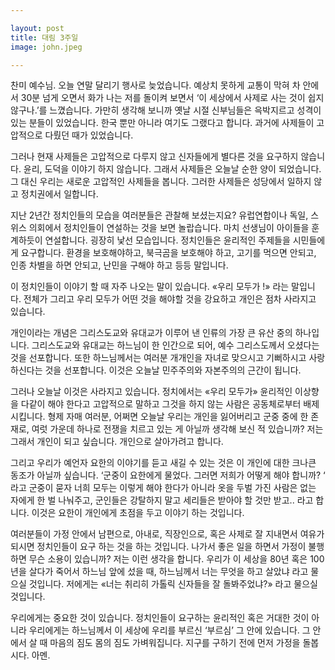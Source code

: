 ```yaml
---

layout: post
title: 대림 3주일
image: john.jpeg

---
```


찬미 예수님. 오늘 연말 달리기 행사로 늦었습니다. 예상치 못하게 교통이 막혀 차 안에서 30분 넘게 오면서 화가 나는 저를 돌이켜 보면서 ‘이 세상에서 사제로 사는 것이 쉽지 않구나.’를 느꼈습니다. 가만히 생각해 보니까 옛날 시절 신부님들은 윽박지르고 성격이 있는 분들이 있었습니다. 한국 뿐만 아니라 여기도 그랬다고 합니다. 과거에 사제들이 고압적으로 다뤘던 때가 있었습니다. 

그러나 현재 사제들은 고압적으로 다루지 않고 신자들에게 별다른 것을 요구하지 않습니다. 윤리, 도덕을 이야기 하지 않습니다. 그래서 사제들은 오늘날 순한 양이 되었습니다. 그 대신 우리는 새로운 고압적인 사제들을 봅니다. 그러한 사제들은 성당에서 일하지 않고 정치권에서 일합니다. 

지난 2년간 정치인들의 모습을 여러분들은 관찰해 보셨는지요? 유럽연합이나 독일, 스위스 의회에서 정치인들이 연설하는 것을 보면 놀랍습니다. 마치 선생님이 아이들을 훈계하듯이 연설합니다. 굉장히 낯선 모습입니다. 정치인들은 윤리적인 주제들을 시민들에게 요구합니다. 환경을 보호해야하고, 북극곰을 보호해야 하고, 고기를 먹으면 안되고, 인종 차별을 하면 안되고, 난민을 구해야 하고 등등 말입니다. 

이 정치인들이 이야기 할 때 자주 나오는 말이 있습니다. «우리 모두가 !» 라는 말입니다. 전체가 그리고 우리 모두가 어떤 것을 해야할 것을 강요하고 개인은 점차 사라지고 있습니다. 

개인이라는 개념은 그리스도교와 유대교가 이루어 낸 인류의 가장 큰 유산 중의 하나입니다. 그리스도교와 유대교는 하느님이 한 인간으로 되어, 예수 그리스도께서 오셨다는 것을 선포합니다. 또한 하느님께서는 여러분 개개인을 자녀로 맞으시고 기뻐하시고 사랑하신다는 것을 선포합니다. 이것은 오늘날 민주주의와 자본주의의 근간이 됩니다. 

그러나 오늘날 이것은 사라지고 있습니다. 정치에서는 «우리 모두가» 윤리적인 이상향을 다같이 해야 한다고 고압적으로 말하고 그것을 하지 않는 사람은 공동체로부터 배제시킵니다. 형제 자매 여러분, 어쩌면 오늘날 우리는 개인을 잃어버리고 군중 중에 한 존재로, 여럿 가운데 하나로 전쟁을 치르고 있는 게 아닐까 생각해 보신 적 있습니까? 저는 그래서 개인이 되고 싶습니다. 개인으로 살아가려고 합니다. 

그리고 우리가 예언자 요한의 이야기를 듣고 새길 수 있는 것은 이 개인에 대한 크나큰 동조가 아닐까 싶습니다. ‘군중이 요한에게 물었다. 그러면 저희가 어떻게 해야 합니까? ‘ 라고 군중이 묻자 너희 모두는 이렇게 해야 한다가 아니라 옷을 두벌 가진 사람은 없는 자에게 한 벌 나눠주고, 군인들은 강탈하지 말고 세리들은 받아야 할 것만 받고.. 라고 합니다. 이것은 요한이 개인에게 초점을 두고 이야기 하는 것입니다. 

여러분들이 가정 안에서 남편으로, 아내로, 직장인으로, 혹은 사제로 잘 지내면서 여유가 되시면 정치인들이 요구 하는 것을 하는 것입니다. 나가서 좋은 일을
하면서 가정이 불행하면 무슨 소용이 있습니까? 저는 이런 생각을 합니다. 우리가 이 세상을 80년 혹은 100년을 살다가 죽어서 하느님 앞에 섰을 때, 하느님께서 너는 무엇을 하고 살았냐 라고 물으실 것입니다. 저에게는 «너는 취리히 가톨릭 신자들을 잘 돌봐주었냐?» 라고 물으실 것입니다. 

우리에게는 중요한 것이 있습니다. 정치인들이 요구하는 윤리적인 혹은 거대한 것이 아니라 우리에게는 하느님께서 이 세상에 우리를 부르신 ‘부르심’ 그 안에 있습니다. 그 안에서 살 때 마음의 짐도 몸의 짐도 가벼워집니다. 지구를 구하기 전에 먼저 가정을 돌봅시다. 아멘.